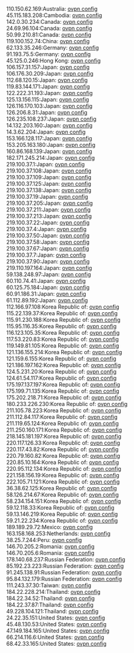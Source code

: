 110.150.62.169:Australia: [ovpn config](vpn/110_150_62_169.ovpn)  
45.115.183.208:Cambodia: [ovpn config](vpn/45_115_183_208.ovpn)  
142.0.30.234:Canada: [ovpn config](vpn/142_0_30_234.ovpn)  
24.69.96.104:Canada: [ovpn config](vpn/24_69_96_104.ovpn)  
50.99.210.81:Canada: [ovpn config](vpn/50_99_210_81.ovpn)  
119.100.152.74:China: [ovpn config](vpn/119_100_152_74.ovpn)  
62.133.35.246:Germany: [ovpn config](vpn/62_133_35_246.ovpn)  
91.193.75.5:Germany: [ovpn config](vpn/91_193_75_5.ovpn)  
45.125.0.246:Hong Kong: [ovpn config](vpn/45_125_0_246.ovpn)  
106.157.31.157:Japan: [ovpn config](vpn/106_157_31_157.ovpn)  
106.176.30.209:Japan: [ovpn config](vpn/106_176_30_209.ovpn)  
112.68.120.15:Japan: [ovpn config](vpn/112_68_120_15.ovpn)  
119.83.144.171:Japan: [ovpn config](vpn/119_83_144_171.ovpn)  
122.222.31.193:Japan: [ovpn config](vpn/122_222_31_193.ovpn)  
125.13.156.115:Japan: [ovpn config](vpn/125_13_156_115.ovpn)  
126.116.170.103:Japan: [ovpn config](vpn/126_116_170_103.ovpn)  
126.206.8.31:Japan: [ovpn config](vpn/126_206_8_31.ovpn)  
126.235.108.237:Japan: [ovpn config](vpn/126_235_108_237.ovpn)  
14.132.203.160:Japan: [ovpn config](vpn/14_132_203_160.ovpn)  
14.3.62.204:Japan: [ovpn config](vpn/14_3_62_204.ovpn)  
153.166.128.117:Japan: [ovpn config](vpn/153_166_128_117.ovpn)  
153.205.163.180:Japan: [ovpn config](vpn/153_205_163_180.ovpn)  
160.86.168.139:Japan: [ovpn config](vpn/160_86_168_139.ovpn)  
182.171.245.214:Japan: [ovpn config](vpn/182_171_245_214.ovpn)  
219.100.37.1:Japan: [ovpn config](vpn/219_100_37_1.ovpn)  
219.100.37.108:Japan: [ovpn config](vpn/219_100_37_108.ovpn)  
219.100.37.109:Japan: [ovpn config](vpn/219_100_37_109.ovpn)  
219.100.37.125:Japan: [ovpn config](vpn/219_100_37_125.ovpn)  
219.100.37.138:Japan: [ovpn config](vpn/219_100_37_138.ovpn)  
219.100.37.19:Japan: [ovpn config](vpn/219_100_37_19.ovpn)  
219.100.37.205:Japan: [ovpn config](vpn/219_100_37_205.ovpn)  
219.100.37.211:Japan: [ovpn config](vpn/219_100_37_211.ovpn)  
219.100.37.213:Japan: [ovpn config](vpn/219_100_37_213.ovpn)  
219.100.37.22:Japan: [ovpn config](vpn/219_100_37_22.ovpn)  
219.100.37.4:Japan: [ovpn config](vpn/219_100_37_4.ovpn)  
219.100.37.50:Japan: [ovpn config](vpn/219_100_37_50.ovpn)  
219.100.37.58:Japan: [ovpn config](vpn/219_100_37_58.ovpn)  
219.100.37.67:Japan: [ovpn config](vpn/219_100_37_67.ovpn)  
219.100.37.7:Japan: [ovpn config](vpn/219_100_37_7.ovpn)  
219.100.37.90:Japan: [ovpn config](vpn/219_100_37_90.ovpn)  
219.110.197.164:Japan: [ovpn config](vpn/219_110_197_164.ovpn)  
59.138.248.97:Japan: [ovpn config](vpn/59_138_248_97.ovpn)  
60.110.74.41:Japan: [ovpn config](vpn/60_110_74_41.ovpn)  
60.125.75.184:Japan: [ovpn config](vpn/60_125_75_184.ovpn)  
60.91.186.31:Japan: [ovpn config](vpn/60_91_186_31.ovpn)  
61.112.89.192:Japan: [ovpn config](vpn/61_112_89_192.ovpn)  
112.166.97.108:Korea Republic of: [ovpn config](vpn/112_166_97_108.ovpn)  
115.22.139.37:Korea Republic of: [ovpn config](vpn/115_22_139_37.ovpn)  
115.91.230.188:Korea Republic of: [ovpn config](vpn/115_91_230_188.ovpn)  
115.95.116.35:Korea Republic of: [ovpn config](vpn/115_95_116_35.ovpn)  
116.123.105.35:Korea Republic of: [ovpn config](vpn/116_123_105_35.ovpn)  
117.53.220.83:Korea Republic of: [ovpn config](vpn/117_53_220_83.ovpn)  
119.149.81.105:Korea Republic of: [ovpn config](vpn/119_149_81_105.ovpn)  
121.136.155.214:Korea Republic of: [ovpn config](vpn/121_136_155_214.ovpn)  
121.159.6.155:Korea Republic of: [ovpn config](vpn/121_159_6_155.ovpn)  
121.186.197.162:Korea Republic of: [ovpn config](vpn/121_186_197_162.ovpn)  
124.5.231.20:Korea Republic of: [ovpn config](vpn/124_5_231_20.ovpn)  
124.61.54.117:Korea Republic of: [ovpn config](vpn/124_61_54_117.ovpn)  
175.197.137.197:Korea Republic of: [ovpn config](vpn/175_197_137_197.ovpn)  
175.199.71.135:Korea Republic of: [ovpn config](vpn/175_199_71_135.ovpn)  
175.202.218.71:Korea Republic of: [ovpn config](vpn/175_202_218_71.ovpn)  
180.233.226.230:Korea Republic of: [ovpn config](vpn/180_233_226_230.ovpn)  
211.105.78.223:Korea Republic of: [ovpn config](vpn/211_105_78_223.ovpn)  
211.112.84.117:Korea Republic of: [ovpn config](vpn/211_112_84_117.ovpn)  
211.119.65.124:Korea Republic of: [ovpn config](vpn/211_119_65_124.ovpn)  
211.250.160.171:Korea Republic of: [ovpn config](vpn/211_250_160_171.ovpn)  
218.145.181.197:Korea Republic of: [ovpn config](vpn/218_145_181_197.ovpn)  
220.117.126.33:Korea Republic of: [ovpn config](vpn/220_117_126_33.ovpn)  
220.117.43.82:Korea Republic of: [ovpn config](vpn/220_117_43_82.ovpn)  
220.79.160.82:Korea Republic of: [ovpn config](vpn/220_79_160_82.ovpn)  
220.85.10.164:Korea Republic of: [ovpn config](vpn/220_85_10_164.ovpn)  
220.95.112.134:Korea Republic of: [ovpn config](vpn/220_95_112_134.ovpn)  
221.158.156.19:Korea Republic of: [ovpn config](vpn/221_158_156_19.ovpn)  
222.105.71.121:Korea Republic of: [ovpn config](vpn/222_105_71_121.ovpn)  
36.38.62.125:Korea Republic of: [ovpn config](vpn/36_38_62_125.ovpn)  
58.126.214.67:Korea Republic of: [ovpn config](vpn/58_126_214_67.ovpn)  
58.234.154.151:Korea Republic of: [ovpn config](vpn/58_234_154_151.ovpn)  
59.12.118.33:Korea Republic of: [ovpn config](vpn/59_12_118_33.ovpn)  
59.13.146.219:Korea Republic of: [ovpn config](vpn/59_13_146_219.ovpn)  
59.21.22.234:Korea Republic of: [ovpn config](vpn/59_21_22_234.ovpn)  
189.189.29.72:Mexico: [ovpn config](vpn/189_189_29_72.ovpn)  
163.158.168.253:Netherlands: [ovpn config](vpn/163_158_168_253.ovpn)  
38.25.7.244:Peru: [ovpn config](vpn/38_25_7_244.ovpn)  
146.70.205.2:Romania: [ovpn config](vpn/146_70_205_2.ovpn)  
146.70.205.6:Romania: [ovpn config](vpn/146_70_205_6.ovpn)  
178.140.68.237:Russian Federation: [ovpn config](vpn/178_140_68_237.ovpn)  
85.192.23.223:Russian Federation: [ovpn config](vpn/85_192_23_223.ovpn)  
91.245.138.91:Russian Federation: [ovpn config](vpn/91_245_138_91.ovpn)  
95.84.132.179:Russian Federation: [ovpn config](vpn/95_84_132_179.ovpn)  
111.243.37.30:Taiwan: [ovpn config](vpn/111_243_37_30.ovpn)  
184.22.228.214:Thailand: [ovpn config](vpn/184_22_228_214.ovpn)  
184.22.34.52:Thailand: [ovpn config](vpn/184_22_34_52.ovpn)  
184.22.37.87:Thailand: [ovpn config](vpn/184_22_37_87.ovpn)  
49.228.104.121:Thailand: [ovpn config](vpn/49_228_104_121.ovpn)  
24.22.35.151:United States: [ovpn config](vpn/24_22_35_151.ovpn)  
45.48.130.53:United States: [ovpn config](vpn/45_48_130_53.ovpn)  
47.149.184.165:United States: [ovpn config](vpn/47_149_184_165.ovpn)  
66.214.116.6:United States: [ovpn config](vpn/66_214_116_6.ovpn)  
68.42.33.165:United States: [ovpn config](vpn/68_42_33_165.ovpn)  

